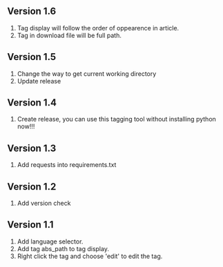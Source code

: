 ## Version 1.6
1. Tag display will follow the order of oppearence in article.
2. Tag in download file will be full path.

## Version 1.5
1. Change the way to get current working directory
2. Update release

## Version 1.4
1. Create release, you can use this tagging tool without installing python now!!!

## Version 1.3
1. Add requests into requirements.txt

## Version 1.2
1. Add version check

## Version 1.1
1. Add language selector.
2. Add tag abs_path to tag display.
3. Right click the tag and choose 'edit' to edit the tag.